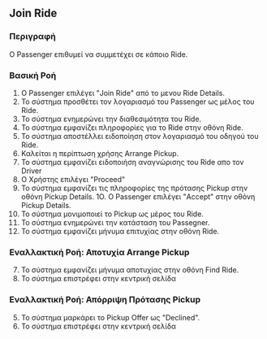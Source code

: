 ## Join Ride

### Περιγραφή

Ο Passenger επιθυμεί να συμμετέχει σε κάποιο Ride.

### Βασική Ροή

1. Ο Passenger επιλέγει "Join Ride" από τo μενου Ride Details.
2. Το σύστημα προσθέτει τον λογαριασμό του Passenger ως μέλος του Ride.
3. Το σύστημα ενημερώνει την διαθεσιμότητα του Ride.
4. Το σύστημα εμφανίζει πληροφορίες για το Ride στην οθόνη Ride.
5. Το σύστημα αποστέλλει ειδοποίηση στον λογαριασμό του οδηγού του Ride.
6. Καλείται η περίπτωση χρήσης Arrange Pickup.
7. Το σύστημα εμφανίζει ειδοποιήση αναγνώρισης του Ride απο τον Driver
8. O Χρήστης επιλέγει "Proceed"
9. Το σύστημα εμφανίζει τις πληροφορίες της πρότασης Pickup στην οθόνη Pickup Details.
1Ο. O Passenger επιλέγει "Accept" στην οθόνη Pickup Details.
12. Το σύστημα μονιμοποιεί το Pickup ως μέρος του Ride.
13. Το σύστημα ενημερώνει την κατάσταση του Passegner.
14. Το σύστημα εμφανίζει μήνυμα επιτυχίας στην οθόνη Ride.

### Εναλλακτική Ροή: Αποτυχία Arrange Pickup

7. Το σύστημα εμφανίζει μήνυμα αποτυχίας στην οθόνη Find Ride.
8. Το σύστημα επιστρέφει στην κεντρική σελίδα

### Εναλλακτική Ροή: Απόρριψη Πρότασης Pickup

5. Το σύστημα μαρκάρει το Pickup Offer ως "Declined".
6. Το σύστημα επιστρέφει στην κεντρική σελίδα
